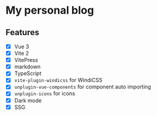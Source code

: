 # My personal blog

## Features

- [x] Vue 3
- [x] Vite 2
- [x] VitePress
- [x] markdown
- [x] TypeScript
- [x] `vite-plugin-windicss` for WindiCSS
- [x] `unplugin-vue-components` for component auto importing
- [x] `unplugin-icons` for icons
- [x] Dark mode
- [x] SSG
